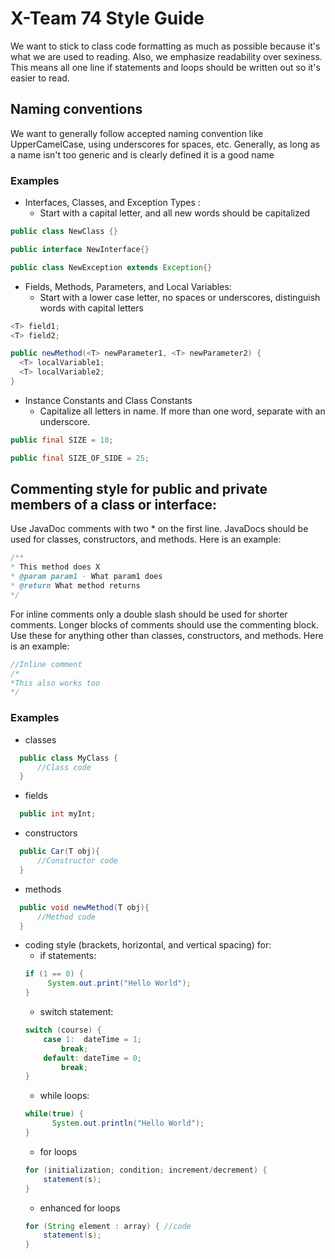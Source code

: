 # X-Team 74 Style Guide

We want to stick to class code formatting as much as possible because it's what we are used to reading. Also, we emphasize readability over sexiness. This means all one line if statements and loops should be written out so it's easier to read.

## Naming conventions

We want to generally follow accepted naming convention like UpperCamelCase, using underscores for spaces, etc. Generally, as long as a name isn't too generic and is clearly defined it is a good name

### Examples
* Interfaces, Classes, and Exception Types :
  * Start with a capital letter, and all new words should be capitalized
```java
public class NewClass {}

public interface NewInterface{}

public class NewException extends Exception{}
```
* Fields, Methods, Parameters, and Local Variables:
  * Start with a lower case letter, no spaces or underscores, distinguish words with capital letters
```java
<T> field1;
<T> field2;

public newMethod(<T> newParameter1, <T> newParameter2) {
  <T> localVariable1;
  <T> localVariable2;
}
```
* Instance Constants and Class Constants
  * Capitalize all letters in name. If more than one word, separate with an underscore.
```java
public final SIZE = 10;

public final SIZE_OF_SIDE = 25;

```
## Commenting style for public and private members of a class or interface:

Use JavaDoc comments with two * on the first line. JavaDocs should be used for classes, constructors, and methods.
Here is an example:
```java
/**
* This method does X
* @param param1 - What param1 does
* @return What method returns
*/
```
For inline comments only a double slash should be used for shorter comments. Longer blocks of comments should use the commenting block. Use these for anything other than classes, constructors, and methods. Here is an example: 
```java
//Inline comment
/*
*This also works too
*/
```

### Examples

* classes
```java
  public class MyClass {
      //Class code
  }
  ```
* fields
```java
  public int myInt;
  ```
* constructors
```java
  public Car(T obj){
      //Constructor code
  }
  ```
* methods
```java
  public void newMethod(T obj){
      //Method code
  }
  ```
* coding style (brackets, horizontal, and vertical spacing) for:
  * if statements: 
  ```java
  if (1 == 0) { 
       System.out.print("Hello World");
  }
  ```
  * switch statement:
  ```java
  switch (course) { 
      case 1:  dateTime = 1; 
          break; 
      default: dateTime = 0; 
          break; 
  }
  ```
  * while loops: 
  ```java
  while(true) { 
 	    System.out.println("Hello World"); 
  }
  ```
  * for loops
  ```java
  for (initialization; condition; increment/decrement) { 
      statement(s); 
  } 
  ```
  * enhanced for loops
  ```java
  for (String element : array) { //code 
      statement(s);
  }
  ```

